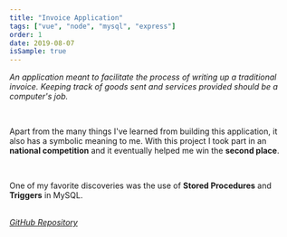 ```yaml
---
title: "Invoice Application"
tags: ["vue", "node", "mysql", "express"]
order: 1
date: 2019-08-07
isSample: true
---
```


*An application meant to facilitate the process of writing up a traditional invoice. Keeping track of goods sent and services provided should be a computer's job.*

<br>

Apart from the many things I've learned from building this application, it also has a symbolic meaning to me. With this project I took part in an **national competition** and it eventually helped me win the **second place**.

<br>

One of my favorite discoveries was the use of **Stored Procedures** and **Triggers** in MySQL.

<br>

<a href="https://github.com/Andrei0872/vue-invoice-app" target="_blank">
  <i>
    GitHub Repository
  </i>
</a>